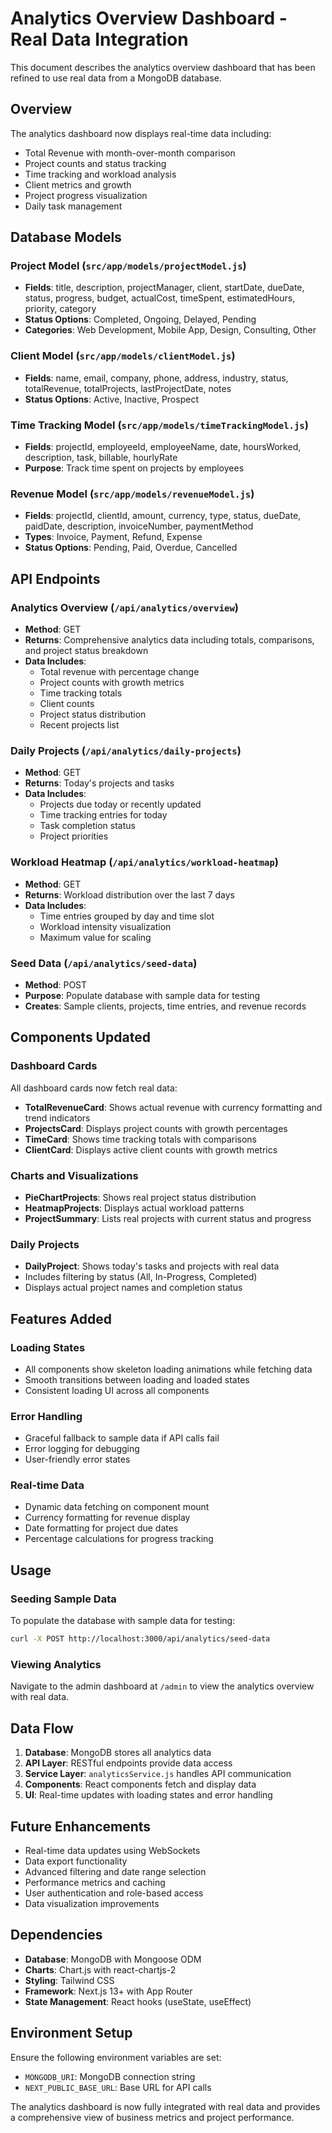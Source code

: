 # Analytics Overview Dashboard - Real Data Integration

This document describes the analytics overview dashboard that has been refined to use real data from a MongoDB database.

## Overview

The analytics dashboard now displays real-time data including:

- Total Revenue with month-over-month comparison
- Project counts and status tracking
- Time tracking and workload analysis
- Client metrics and growth
- Project progress visualization
- Daily task management

## Database Models

### Project Model (`src/app/models/projectModel.js`)

- **Fields**: title, description, projectManager, client, startDate, dueDate, status, progress, budget, actualCost, timeSpent, estimatedHours, priority, category
- **Status Options**: Completed, Ongoing, Delayed, Pending
- **Categories**: Web Development, Mobile App, Design, Consulting, Other

### Client Model (`src/app/models/clientModel.js`)

- **Fields**: name, email, company, phone, address, industry, status, totalRevenue, totalProjects, lastProjectDate, notes
- **Status Options**: Active, Inactive, Prospect

### Time Tracking Model (`src/app/models/timeTrackingModel.js`)

- **Fields**: projectId, employeeId, employeeName, date, hoursWorked, description, task, billable, hourlyRate
- **Purpose**: Track time spent on projects by employees

### Revenue Model (`src/app/models/revenueModel.js`)

- **Fields**: projectId, clientId, amount, currency, type, status, dueDate, paidDate, description, invoiceNumber, paymentMethod
- **Types**: Invoice, Payment, Refund, Expense
- **Status Options**: Pending, Paid, Overdue, Cancelled

## API Endpoints

### Analytics Overview (`/api/analytics/overview`)

- **Method**: GET
- **Returns**: Comprehensive analytics data including totals, comparisons, and project status breakdown
- **Data Includes**:
  - Total revenue with percentage change
  - Project counts with growth metrics
  - Time tracking totals
  - Client counts
  - Project status distribution
  - Recent projects list

### Daily Projects (`/api/analytics/daily-projects`)

- **Method**: GET
- **Returns**: Today's projects and tasks
- **Data Includes**:
  - Projects due today or recently updated
  - Time tracking entries for today
  - Task completion status
  - Project priorities

### Workload Heatmap (`/api/analytics/workload-heatmap`)

- **Method**: GET
- **Returns**: Workload distribution over the last 7 days
- **Data Includes**:
  - Time entries grouped by day and time slot
  - Workload intensity visualization
  - Maximum value for scaling

### Seed Data (`/api/analytics/seed-data`)

- **Method**: POST
- **Purpose**: Populate database with sample data for testing
- **Creates**: Sample clients, projects, time entries, and revenue records

## Components Updated

### Dashboard Cards

All dashboard cards now fetch real data:

- **TotalRevenueCard**: Shows actual revenue with currency formatting and trend indicators
- **ProjectsCard**: Displays project counts with growth percentages
- **TimeCard**: Shows time tracking totals with comparisons
- **ClientCard**: Displays active client counts with growth metrics

### Charts and Visualizations

- **PieChartProjects**: Shows real project status distribution
- **HeatmapProjects**: Displays actual workload patterns
- **ProjectSummary**: Lists real projects with current status and progress

### Daily Projects

- **DailyProject**: Shows today's tasks and projects with real data
- Includes filtering by status (All, In-Progress, Completed)
- Displays actual project names and completion status

## Features Added

### Loading States

- All components show skeleton loading animations while fetching data
- Smooth transitions between loading and loaded states
- Consistent loading UI across all components

### Error Handling

- Graceful fallback to sample data if API calls fail
- Error logging for debugging
- User-friendly error states

### Real-time Data

- Dynamic data fetching on component mount
- Currency formatting for revenue display
- Date formatting for project due dates
- Percentage calculations for progress tracking

## Usage

### Seeding Sample Data

To populate the database with sample data for testing:

```bash
curl -X POST http://localhost:3000/api/analytics/seed-data
```

### Viewing Analytics

Navigate to the admin dashboard at `/admin` to view the analytics overview with real data.

## Data Flow

1. **Database**: MongoDB stores all analytics data
2. **API Layer**: RESTful endpoints provide data access
3. **Service Layer**: `analyticsService.js` handles API communication
4. **Components**: React components fetch and display data
5. **UI**: Real-time updates with loading states and error handling

## Future Enhancements

- Real-time data updates using WebSockets
- Data export functionality
- Advanced filtering and date range selection
- Performance metrics and caching
- User authentication and role-based access
- Data visualization improvements

## Dependencies

- **Database**: MongoDB with Mongoose ODM
- **Charts**: Chart.js with react-chartjs-2
- **Styling**: Tailwind CSS
- **Framework**: Next.js 13+ with App Router
- **State Management**: React hooks (useState, useEffect)

## Environment Setup

Ensure the following environment variables are set:

- `MONGODB_URI`: MongoDB connection string
- `NEXT_PUBLIC_BASE_URL`: Base URL for API calls

The analytics dashboard is now fully integrated with real data and provides a comprehensive view of business metrics and project performance.

